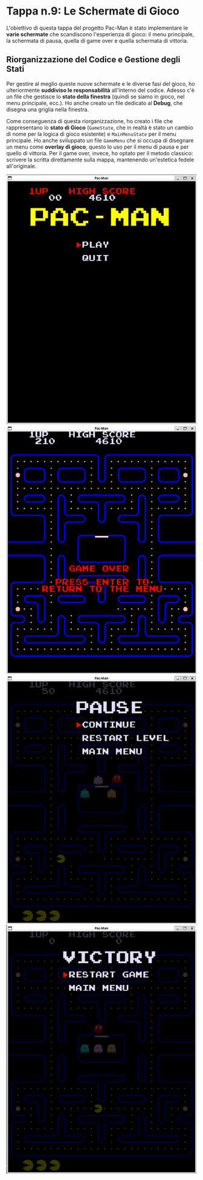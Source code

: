 # Tappa n.9: Le Schermate di Gioco

L'obiettivo di questa tappa del progetto Pac-Man è stato implementare le **varie schermate** che scandiscono l'esperienza di gioco: il menu principale, la schermata di pausa, quella di game over e quella schermata di vittoria.

## Riorganizzazione del Codice e Gestione degli Stati

Per gestire al meglio queste nuove schermate e le diverse fasi del gioco, ho ulteriormente **suddiviso le responsabilità** all'interno del codice. Adesso c'è un file che gestisce lo **stato della finestra** (quindi se siamo in gioco, nel menu principale, ecc.). Ho anche creato un file dedicato al **Debug**, che disegna una griglia nella finestra.

Come conseguenza di questa riorganizzazione, ho creato i file che rappresentano lo **stato di Gioco** (`GameState`, che in realtà è stato un cambio di nome per la logica di gioco esistente) e `MainMenuState` per il menu principale. Ho anche sviluppato un file `GameMenu` che si occupa di disegnare un menu come **overlay di gioco**; questo lo uso per il menu di pausa e per quello di vittoria. Per il game over, invece, ho optato per il metodo classico: scrivere la scritta direttamente sulla mappa, mantenendo un'estetica fedele all'originale.

![Menu Principale](images/mainmenu.png)
![Game Over](images/gameover.png)
![Menu di Pausa](images/pausemenu.png)
![Schermata di Vittoria](images/victorymenu.png)